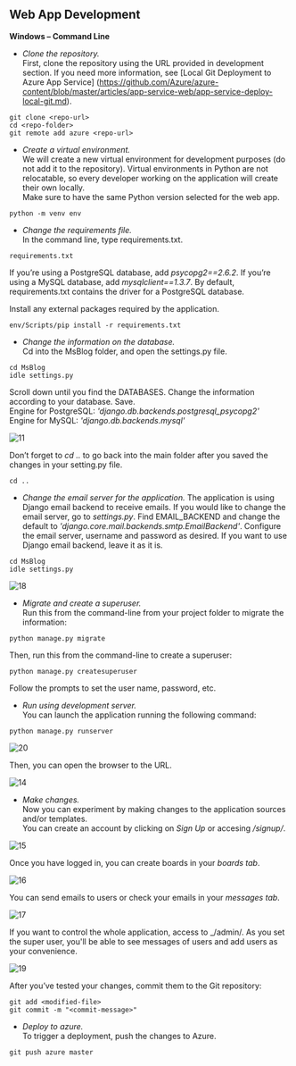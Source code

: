 ## **Web App Development**

**Windows – Command Line**

+ *Clone the repository.*  
First, clone the repository using the URL provided in development section. If you need more information, see [Local Git Deployment to Azure App Service] (https://github.com/Azure/azure-content/blob/master/articles/app-service-web/app-service-deploy-local-git.md).   
```
git clone <repo-url>  
cd <repo-folder>  
git remote add azure <repo-url>  
```

+ *Create a virtual environment.*  
We will create a new virtual environment for development purposes (do not add it to the repository). Virtual environments in Python are not relocatable, so every developer working on the application will create their own locally.  
Make sure to have the same Python version selected for the web app.  
```
python -m venv env 
```

+ *Change the requirements file.*  
In the command line, type requirements.txt. 
```
requirements.txt
```  
If you’re using a PostgreSQL database, add _psycopg2==2.6.2_. If you’re using a MySQL database, add _mysqlclient==1.3.7_. By default, requirements.txt contains the driver for a PostgreSQL database.  

Install any external packages required by the application. 

```
env/Scripts/pip install -r requirements.txt
``` 

+ *Change the information on the database.*  
Cd into the MsBlog folder, and open the settings.py file. 

```
cd MsBlog  
idle settings.py  
```  

Scroll down until you find the DATABASES. Change the information according to your database. Save.   
Engine for PostgreSQL: _'django.db.backends.postgresql_psycopg2'_  
Engine for MySQL: _'django.db.backends.mysql'_  

![11](https://github.com/ymr89/School-Me/blob/master/imagesReadMe/11.png)

Don’t forget to _cd .._ to go back into the main folder after you saved the changes in your setting.py file. 

```
cd ..
```

+ *Change the email server for the application.*
The application is using Django email backend to receive emails. If you would like to change the email server, go to _settings.py_. Find EMAIL_BACKEND and change the default to _'django.core.mail.backends.smtp.EmailBackend'_. Configure the email server, username and password as desired. If you want to use Django email backend, leave it as it is.  
```
cd MsBlog  
idle settings.py  
```  

![18](https://github.com/ymr89/School-Me/blob/master/imagesReadMe/18.PNG) 

+ *Migrate and create a superuser.*  
Run this from the command-line from your project folder to migrate the information: 

```
python manage.py migrate
```  
Then, run this from the command-line to create a superuser: 

```
python manage.py createsuperuser
```  
Follow the prompts to set the user name, password, etc. 

+ *Run using development server.*  
You can launch the application running the following command:  
```
python manage.py runserver
``` 
![20](https://github.com/ymr89/School-Me/blob/master/imagesReadMe/20.PNG)

Then, you can open the browser to the URL. 

![14](https://github.com/ymr89/School-Me/blob/master/imagesReadMe/14.PNG)

+ *Make changes.*  
Now you can experiment by making changes to the application sources and/or templates.  
You can create an account by clicking on _Sign Up_ or accesing _/signup/_. 

![15](https://github.com/ymr89/School-Me/blob/master/imagesReadMe/17.PNG)  

Once you have logged in, you can create boards in your _boards tab_.  

![16](https://github.com/ymr89/School-Me/blob/master/imagesReadMe/19.PNG)

You can send emails to users or check your emails in your _messages tab_.  

![17](https://github.com/ymr89/School-Me/blob/master/imagesReadMe/16.PNG)  

If you want to control the whole application, access to _/admin/. As you set the super user, you'll be able to see messages of users and add users as your convenience.  

![19](https://github.com/ymr89/School-Me/blob/master/imagesReadMe/15.PNG)

After you’ve tested your changes, commit them to the Git repository:

``` 
git add <modified-file>  
git commit -m "<commit-message>" 
```  

+ *Deploy to azure.*  
To trigger a deployment, push the changes to Azure. 

```
git push azure master
```

